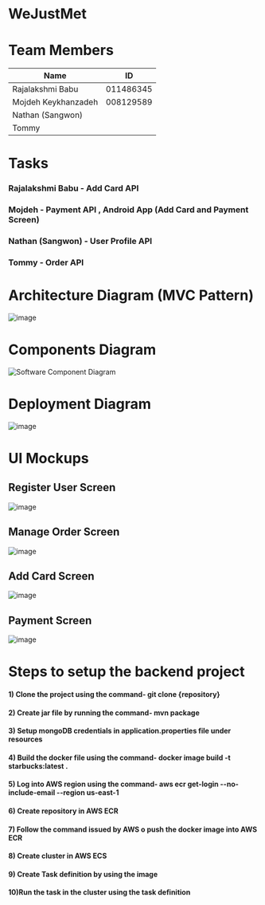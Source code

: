 # WeJustMet
# Team Members

| Name | ID |
| --- | --- |
| Rajalakshmi Babu | 011486345 |
| Mojdeh Keykhanzadeh | 008129589 |
| Nathan (Sangwon) |  |
| Tommy |  |



# Tasks
### Rajalakshmi Babu - Add Card API
### Mojdeh - Payment API , Android App (Add Card and Payment Screen)
### Nathan (Sangwon) - User Profile API
### Tommy - Order API

# Architecture Diagram (MVC Pattern)
![image](https://user-images.githubusercontent.com/30476448/57498846-5cd89400-7292-11e9-9aac-5a00b9244779.png)

# Components Diagram
![Software Component Diagram](https://user-images.githubusercontent.com/14917279/57505383-0167cf80-72ad-11e9-805f-bec8eea24d8b.png)

# Deployment Diagram
![image](https://user-images.githubusercontent.com/30476448/57506537-eb5c0e00-72b0-11e9-9855-594af0727923.png)

# UI Mockups 

## Register User Screen

![image](https://user-images.githubusercontent.com/33049718/57509035-0a11d300-72b8-11e9-8dea-e8d7b7ddae65.png)

## Manage Order Screen 

![image](https://user-images.githubusercontent.com/33049718/57538088-7d3d3880-72fc-11e9-8d8b-ff7791ba3285.png)

## Add Card Screen

![image](https://user-images.githubusercontent.com/33049718/57538117-91813580-72fc-11e9-8559-e57579695bd4.png)

## Payment Screen

![image](https://user-images.githubusercontent.com/33049718/57538178-b2498b00-72fc-11e9-8042-137579f49f04.png)

# Steps to setup the backend project 
#### 1) Clone the project using the command- git clone {repository}
#### 2) Create jar file by running the command- mvn package
#### 3) Setup mongoDB credentials in application.properties file under resources
#### 4) Build the docker file using the command- docker image build -t starbucks:latest . 
#### 5) Log into AWS region using the command- aws ecr get-login --no-include-email --region us-east-1
#### 6) Create repository in AWS ECR
#### 7) Follow the command issued by AWS o push the docker image into AWS ECR
#### 8) Create cluster in AWS ECS
#### 9) Create Task definition by using the image
#### 10)Run the task in the cluster using the task definition


